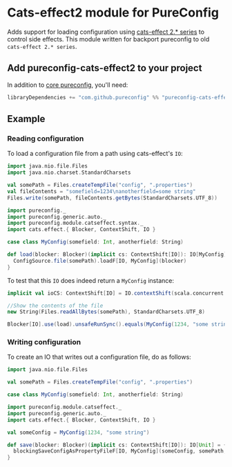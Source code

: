 # Cats-effect2 module for PureConfig

Adds support for loading configuration using [cats-effect 2.* series](https://github.com/typelevel/cats-effect) to control side effects.
This module written for backport pureconfig to old `cats-effect 2.* series`.

## Add pureconfig-cats-effect2 to your project

In addition to [core pureconfig](https://github.com/pureconfig/pureconfig), you'll need:

```scala
libraryDependencies += "com.github.pureconfig" %% "pureconfig-cats-effect2" % "@VERSION@"
```

## Example

### Reading configuration

To load a configuration file from a path using cats-effect's `IO`:

```scala mdoc:invisible
import java.nio.file.Files
import java.nio.charset.StandardCharsets

val somePath = Files.createTempFile("config", ".properties")
val fileContents = "somefield=1234\nanotherfield=some string"
Files.write(somePath, fileContents.getBytes(StandardCharsets.UTF_8))
```

```scala mdoc:silent
import pureconfig._
import pureconfig.generic.auto._
import pureconfig.module.catseffect.syntax._
import cats.effect.{ Blocker, ContextShift, IO }

case class MyConfig(somefield: Int, anotherfield: String)

def load(blocker: Blocker)(implicit cs: ContextShift[IO]): IO[MyConfig] = {
  ConfigSource.file(somePath).loadF[IO, MyConfig](blocker)
}
```

To test that this `IO` does indeed return a `MyConfig` instance:

```scala mdoc:invisible:nest
implicit val ioCS: ContextShift[IO] = IO.contextShift(scala.concurrent.ExecutionContext.global)
```

```scala mdoc
//Show the contents of the file
new String(Files.readAllBytes(somePath), StandardCharsets.UTF_8)

Blocker[IO].use(load).unsafeRunSync().equals(MyConfig(1234, "some string"))
```

### Writing configuration

To create an IO that writes out a configuration file, do as follows:

```scala mdoc:reset:invisible
import java.nio.file.Files

val somePath = Files.createTempFile("config", ".properties")

case class MyConfig(somefield: Int, anotherfield: String)
```

```scala mdoc:silent
import pureconfig.module.catseffect._
import pureconfig.generic.auto._
import cats.effect.{ Blocker, ContextShift, IO }

val someConfig = MyConfig(1234, "some string")

def save(blocker: Blocker)(implicit cs: ContextShift[IO]): IO[Unit] = {
  blockingSaveConfigAsPropertyFileF[IO, MyConfig](someConfig, somePath, blocker)
}
```
